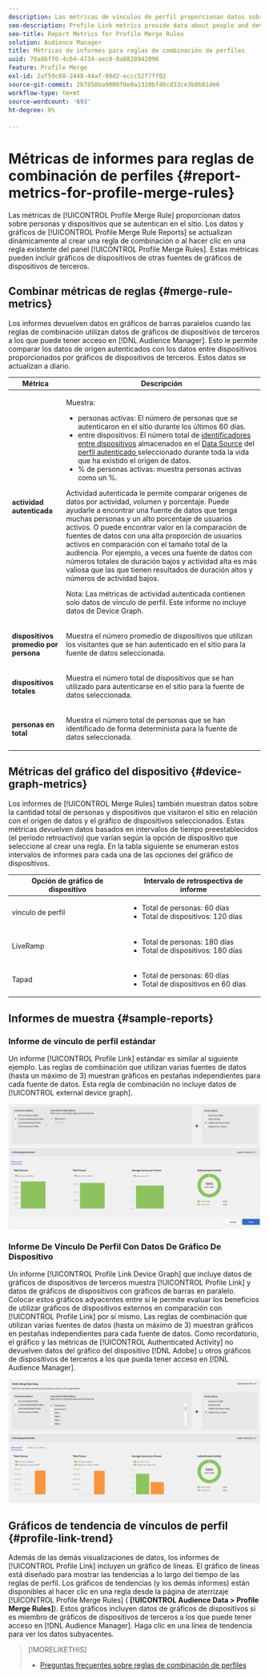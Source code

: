 ```yaml
---
description: Las métricas de vínculos de perfil proporcionan datos sobre las personas y los dispositivos que se autentican en el sitio. Los datos y gráficos del vínculo de perfil se actualizan dinámicamente al crear reglas de combinación o al hacer clic en una regla existente del panel Reglas de combinación de perfiles. Estas métricas pueden incluir gráficos de dispositivos de otras fuentes de gráficos de dispositivos de terceros.
seo-description: Profile Link metrics provide data about people and devices that authenticate to your site. The data and graphs in Profile Link update dynamically as you create a merge rules or when you click an existing rule from the Profile Merge Rules dashboard. These metrics can include device graph from other third-party device graph sources.
seo-title: Report Metrics for Profile Merge Rules
solution: Audience Manager
title: Métricas de informes para reglas de combinación de perfiles
uuid: 76a86ff0-4c64-4734-aec0-0a8828942096
feature: Profile Merge
exl-id: 2af59c60-2448-44af-90d2-eccc52f7ff02
source-git-commit: 2b7858ba9000f0e0a1310bf40cd33ce3b0b01de6
workflow-type: tm+mt
source-wordcount: '693'
ht-degree: 0%

---
```


# Métricas de informes para reglas de combinación de perfiles {#report-metrics-for-profile-merge-rules}

Las métricas de [!UICONTROL Profile Merge Rule] proporcionan datos sobre personas y dispositivos que se autentican en el sitio. Los datos y gráficos de [!UICONTROL Profile Merge Rule Reports] se actualizan dinámicamente al crear una regla de combinación o al hacer clic en una regla existente del panel [!UICONTROL Profile Merge Rules]. Estas métricas pueden incluir gráficos de dispositivos de otras fuentes de gráficos de dispositivos de terceros.

## Combinar métricas de reglas {#merge-rule-metrics}

Los informes devuelven datos en gráficos de barras paralelos cuando las reglas de combinación utilizan datos de gráficos de dispositivos de terceros a los que puede tener acceso en [!DNL Audience Manager]. Esto le permite comparar los datos de origen autenticados con los datos entre dispositivos proporcionados por gráficos de dispositivos de terceros. Estos datos se actualizan a diario.

<table id="table_A7FB2F9804F84AC8A6DD05C0E6EE7555"> 
 <thead> 
  <tr> 
   <th colname="col1" class="entry"> Métrica </th> 
   <th colname="col2" class="entry"> Descripción </th> 
  </tr> 
 </thead>
 <tbody> 
  <tr> 
   <td colname="col1"> <p> <b><span class="wintitle"> actividad autenticada</span></b> </p> </td> 
   <td colname="col2"> <p>Muestra: </p> 
    <ul id="ul_7F7373919A4A49028EF4BF7B28D9F8E9"> 
     <li id="li_FE2F93C496D64ED8928B3E522C9585EA"> <span class="wintitle"> personas activas</span>: El número de personas que se autenticaron en el sitio durante los últimos 60 días. </li> 
     <li id="li_60CFD26EE68B442683C0ED5FED1A79C8"> <span class="wintitle"> entre dispositivos</span>: El número total de <a href="merge-rules-start.md#create-data-source"> identificadores entre dispositivos</a> almacenados en el <a href="https://experienceleague.adobe.com/docs/audience-manager/user-guide/features/data-sources/manage-datasources.html"> Data Source</a> del <a href="merge-rule-definitions.md"> perfil autenticado </a> seleccionado durante toda la vida que ha existido el origen de datos. </li> 
     <li id="li_F2F07B6A326C4A18B79A0CF2C47D9677"> <span class="wintitle"> % de personas activas</span>: muestra <span class="wintitle"> personas activas</span> como un %. </li> 
    </ul> <p> <span class="wintitle"> Actividad autenticada</span> le permite comparar orígenes de datos por actividad, volumen y porcentaje. Puede ayudarle a encontrar una fuente de datos que tenga muchas personas y un alto porcentaje de usuarios activos. O puede encontrar valor en la comparación de fuentes de datos con una alta proporción de usuarios activos en comparación con el tamaño total de la audiencia. Por ejemplo, a veces una fuente de datos con números totales de duración bajos y actividad alta es más valiosa que las que tienen resultados de duración altos y números de actividad bajos. </p> <p> <p>Nota: Las métricas de <span class="wintitle"> actividad autenticada</span> contienen solo datos de <span class="wintitle"> vínculo de perfil</span>. Este informe no incluye datos de <span class="wintitle"> Device Graph</span>. </p> </p> </td> 
  </tr> 
  <tr> 
   <td colname="col1"> <p> <b><span class="wintitle"> dispositivos promedio por persona</span></b> </p> </td> 
   <td colname="col2"> <p> Muestra el número promedio de dispositivos que utilizan los visitantes que se han autenticado en el sitio para la fuente de datos seleccionada. </p> </td> 
  </tr> 
  <tr> 
   <td colname="col1"> <p> <b><span class="wintitle"> dispositivos totales</span></b> </p> </td> 
   <td colname="col2"> <p>Muestra el número total de dispositivos que se han utilizado para autenticarse en el sitio para la fuente de datos seleccionada. </p> </td> 
  </tr> 
  <tr> 
   <td colname="col1"> <p> <b><span class="wintitle"> personas en total</span></b> </p> </td> 
   <td colname="col2"> <p>Muestra el número total de personas que se han identificado de forma determinista para la fuente de datos seleccionada. </p> </td> 
  </tr> 
 </tbody> 
</table>

## Métricas del gráfico del dispositivo {#device-graph-metrics}

Los informes de [!UICONTROL Merge Rules] también muestran datos sobre la cantidad total de personas y dispositivos que visitaron el sitio en relación con el origen de datos y el gráfico de dispositivos seleccionados. Estas métricas devuelven datos basados en intervalos de tiempo preestablecidos (el período retroactivo) que varían según la opción de dispositivo que seleccione al crear una regla. En la tabla siguiente se enumeran estos intervalos de informes para cada una de las opciones del gráfico de dispositivos.

<table id="table_038983EBC71F4A55BBCA99212AC5DEE6"> 
 <thead> 
  <tr> 
   <th colname="col1" class="entry"> Opción de gráfico de dispositivo </th> 
   <th colname="col2" class="entry"> Intervalo de retrospectiva de informe </th> 
  </tr>
 </thead>
 <tbody> 
  <tr> 
   <td colname="col1"> <p><span class="wintitle"> vínculo de perfil</span> </p> </td> 
   <td colname="col2"> <p> 
     <ul id="ul_B2FF2341573840549FFB96579F537082"> 
      <li id="li_B37323C2F2434F41B407500AC5C15447">Total de personas: 60 días </li> 
      <li id="li_08D911224A60418BBB3CFB4E70CE73D4">Total de dispositivos: 120 días </li> 
     </ul> </p> </td> 
  </tr> 
  <tr> 
   <td colname="col1"> <p><span class="wintitle"> LiveRamp</span> </p> </td> 
   <td colname="col2"> <p> 
     <ul id="ul_2772F3AD7E1440789B635794ECDE8DFB"> 
      <li id="li_1432363829D64615B1D349A3722D6268">Total de personas: 180 días </li> 
      <li id="li_D5C0E3CE92524B54BBD36C73A326292B">Total de dispositivos: 180 días </li> 
     </ul> </p> </td> 
  </tr> 
  <tr> 
   <td colname="col1"> <p><span class="wintitle"> Tapad</span> </p> </td> 
   <td colname="col2"> <p> 
     <ul id="ul_274529DB58E6442E95C6AD89BECB1362"> 
      <li id="li_67102211A72A4E47AACFE5E369793C17">Total de personas: 60 días </li> 
      <li id="li_3E8F3DA6A7B5487895A626674DA363A5">Total de dispositivos en 60 días </li> 
     </ul> </p> </td> 
  </tr> 
 </tbody> 
</table>

## Informes de muestra {#sample-reports}

### Informe de vínculo de perfil estándar

Un informe [!UICONTROL Profile Link] estándar es similar al siguiente ejemplo. Las reglas de combinación que utilizan varias fuentes de datos (hasta un máximo de 3) muestran gráficos en pestañas independientes para cada fuente de datos. Esta regla de combinación no incluye datos de [!UICONTROL external device graph].

![](assets/profile-link-metrics.png)

### Informe De Vínculo De Perfil Con Datos De Gráfico De Dispositivo

Un informe [!UICONTROL Profile Link Device Graph] que incluye datos de gráficos de dispositivos de terceros muestra [!UICONTROL Profile Link] y datos de gráficos de dispositivos con gráficos de barras en paralelo. Colocar estos gráficos adyacentes entre sí le permite evaluar los beneficios de utilizar gráficos de dispositivos externos en comparación con [!UICONTROL Profile Link] por sí mismo. Las reglas de combinación que utilizan varias fuentes de datos (hasta un máximo de 3) muestran gráficos en pestañas independientes para cada fuente de datos. Como recordatorio, el gráfico y las métricas de [!UICONTROL Authenticated Activity] no devuelven datos del gráfico del dispositivo [!DNL Adobe] u otros gráficos de dispositivos de terceros a los que pueda tener acceso en [!DNL Audience Manager].

![](assets/profile-link-graph.png)

## Gráficos de tendencia de vínculos de perfil {#profile-link-trend}

Además de las demás visualizaciones de datos, los informes de [!UICONTROL Profile Link] incluyen un gráfico de líneas. El gráfico de líneas está diseñado para mostrar las tendencias a lo largo del tiempo de las reglas de perfil. Los gráficos de tendencias (y los demás informes) están disponibles al hacer clic en una regla desde la página de aterrizaje [!UICONTROL Profile Merge Rules] ( **[!UICONTROL Audience Data > Profile Merge Rules]**). Estos gráficos incluyen datos de gráficos de dispositivos si es miembro de gráficos de dispositivos de terceros a los que puede tener acceso en [!DNL Audience Manager]. Haga clic en una línea de tendencia para ver los datos subyacentes.

>[!MORELIKETHIS]
>
>* [Preguntas frecuentes sobre reglas de combinación de perfiles](../../faq/faq-profile-merge.md)

